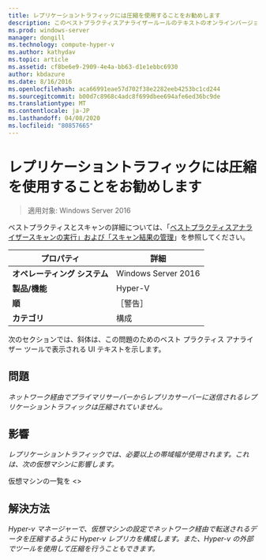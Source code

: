 ```yaml
---
title: レプリケーショントラフィックには圧縮を使用することをお勧めします
description: このベストプラクティスアナライザールールのテキストのオンラインバージョン。
ms.prod: windows-server
manager: dongill
ms.technology: compute-hyper-v
ms.author: kathydav
ms.topic: article
ms.assetid: cf8be6e9-2909-4e4a-bb63-d1e1ebbc6930
author: kbdazure
ms.date: 8/16/2016
ms.openlocfilehash: aca66991eae57d702f38e2282eeb4253bc1cd244
ms.sourcegitcommit: b00d7c8968c4adc8f699dbee694afe6ed36bc9de
ms.translationtype: MT
ms.contentlocale: ja-JP
ms.lasthandoff: 04/08/2020
ms.locfileid: "80857665"
---
```

# <a name="compression-is-recommended-for-replication-traffic"></a>レプリケーショントラフィックには圧縮を使用することをお勧めします

>適用対象: Windows Server 2016

ベストプラクティスとスキャンの詳細については、「[ベストプラクティスアナライザースキャンの実行」および「スキャン結果の管理](https://go.microsoft.com/fwlink/p/?LinkID=223177)」を参照してください。  
  
|プロパティ|詳細|  
|-|-|  
|**オペレーティング システム**|Windows Server 2016|  
|**製品/機能**|Hyper-V|  
|**順**|［警告］|  
|**カテゴリ**|構成|  
  
次のセクションでは、斜体は、この問題のためのベスト プラクティス アナライザー ツールで表示される UI テキストを示します。  
  
## <a name="issue"></a>問題  
*ネットワーク経由でプライマリサーバーからレプリカサーバーに送信されるレプリケーショントラフィックは圧縮されていません。*  
  
## <a name="impact"></a>影響  
*レプリケーショントラフィックでは、必要以上の帯域幅が使用されます。これは、次の仮想マシンに影響します。*  
  
仮想マシンの一覧を \<>  
  
## <a name="resolution"></a>解決方法  
*Hyper-v マネージャーで、仮想マシンの設定でネットワーク経由で転送されるデータを圧縮するように Hyper-v レプリカを構成します。また、Hyper-v の外部でツールを使用して圧縮を行うこともできます。*  
  


